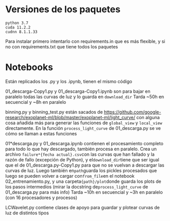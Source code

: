 # Versiones de los paquetes

```
python 3.7
cuda 11.2.2
cudnn 8.1.1.33
```

Para instalar primero intentarlo con requirements.in que es más flexible, y si no con requirements.txt que tiene todos los paquetes

# Notebooks

Están replicados los .py y los .ipynb, tienen el mismo código

01_descarga-Copy1.py y 01_descarga-Copy1.ipynb son para bajar en paralelo todas las curvas de luz y lo guarda en `download_dir`
Tarda ~50h en secuencial y ~8h en paralelo

binning.py y binning_test.py están sacados de https://github.com/google-research/exoplanet-ml/blob/master/exoplanet-ml/light_curve/ con alguna cosa añadida más para generar las funciones de `global_view` y `local_view` directamente. En la función `process_light_curve` de 01_descarga.py se ve cómo se llaman a estas funciones

01*descarga.py y 01_descarga.ipynb contienen el procesamiento completo para todo lo que hay descargado, también procesa en paralelo.
Crea un archivo `failure*{fecha actual}.csv`con las curvas que han fallado y la razón de fallo (excepción de Python), y el`download_dir`tiene que ser igual que el de 01_descarga.py-Copy1.py para que no se vuelvan a descargar las curvas de luz. Luego también en`path`guarda los pickles procesados que luego se pueden volver a cargar con`from_file`en el notebook 02_entrenamiento.py, y una carpeta`{path}/plot`donde guarda los plots de los pasos intermedios (mirar la docstring de`process_light_curve` de 01_descarga.py para más info)
Tarda ~10h en secuencial y ~3h en paralelo (con 16 procesadores y procesos)

LCWavelet.py contiene clases de apoyo para guardar y plotear curvas de luz de distintos tipos

